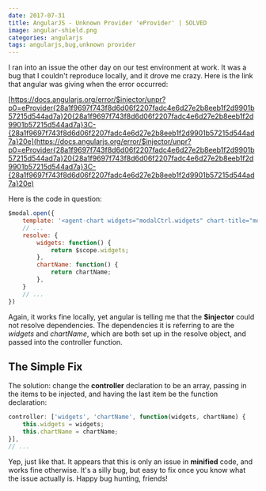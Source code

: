 ```yaml
---
date: 2017-07-31
title: AngularJS - Unknown Provider 'eProvider' | SOLVED
image: angular-shield.png
categories: angularjs
tags: angularjs,bug,unknown provider
---
```


I ran into an issue the other day on our test environment at work.  It was a bug that I couldn't reproduce locally, and it drove me crazy.  Here is the link that angular was giving when the error occurred:

[https://docs.angularjs.org/error/$injector/unpr?p0=eProvider{28a1f9697f743f8d6d06f2207fadc4e6d27e2b8eeb1f2d9901b57215d544ad7a}20{28a1f9697f743f8d6d06f2207fadc4e6d27e2b8eeb1f2d9901b57215d544ad7a}3C-{28a1f9697f743f8d6d06f2207fadc4e6d27e2b8eeb1f2d9901b57215d544ad7a}20e](https://docs.angularjs.org/error/$injector/unpr?p0=eProvider{28a1f9697f743f8d6d06f2207fadc4e6d27e2b8eeb1f2d9901b57215d544ad7a}20{28a1f9697f743f8d6d06f2207fadc4e6d27e2b8eeb1f2d9901b57215d544ad7a}3C-{28a1f9697f743f8d6d06f2207fadc4e6d27e2b8eeb1f2d9901b57215d544ad7a}20e)

Here is the code in question:

```javascript
$modal.open({
    template: '<agent-chart widgets="modalCtrl.widgets" chart-title="modalCtrl.chartName"></agent-chart>',
    // ...
    resolve: {
        widgets: function() {
            return $scope.widgets;
        },
        chartName: function() {
            return chartName;
        },
    }
    // ...
})
```

Again, it works fine locally, yet angular is telling me that the **$injector** could not resolve dependencies.  The dependencies it is referring to are the *widgets* and *chartName*, which are both set up in the resolve object, and passed into the controller function.

## The Simple Fix

The solution: change the **controller** declaration to be an array, passing in the items to be injected, and having the last item be the function declaration:

```javascript
controller: ['widgets', 'chartName', function(widgets, chartName) {
    this.widgets = widgets;
    this.chartName = chartName;
}],
// ...
```

Yep, just like that.  It appears that this is only an issue in **minified** code, and works fine otherwise.  It's a silly bug, but easy to fix once you know what the issue actually is.  Happy bug hunting, friends!

